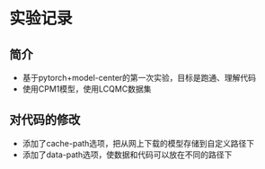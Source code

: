# 实验记录

## 简介

- 基于pytorch+model-center的第一次实验，目标是跑通、理解代码
- 使用CPM1模型，使用LCQMC数据集

## 对代码的修改

- 添加了cache-path选项，把从网上下载的模型存储到自定义路径下
- 添加了data-path选项，使数据和代码可以放在不同的路径下
